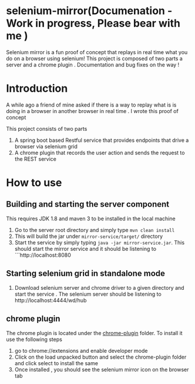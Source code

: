 # selenium-mirror(Documenation - Work in progress, Please bear with me ) 
Selenium mirror is a fun proof of concept that replays in real time what you do on a browser using selenium! This project is composed of two parts a server and a chrome plugin . Documentation and bug fixes on the way !

# Introduction 
A while ago a friend of mine asked if there is a way to replay what is is doing in a browser in another browser in real time . I wrote this proof of concept 

This project consists of two parts 
1. A spring boot based Restful service that provides endpoints that drive a browser via selenium grid 
2. A chrome plugin that records the user action and sends the request to the REST service 

# How to use
## Building and starting the server component 
This requires JDK 1.8 and maven 3 to be installed in the local machine
1. Go to the server root directory and simply type ```mvn clean install```
2. This will build the jar under ```mirror-service/target/``` directory 
3. Start the service by simply typing ```java -jar mirror-service.jar```. This should start the mirror service and it should be listening to ```http://localhost:8080


##  Starting selenium grid in standalone mode 
1. Download selenium server and chrome driver to a given directory and start the service . The selenium server should be listening to http://localhost:4444/wd/hub

## chrome plugin 
The chrome plugin is located under the [chrome-plugin](./chrome-plugin) folder. To install it use the following steps 
1. go to chrome://extensions and enable developer mode 
2. Click on the load unpacked button and select the chrome-plugin folder and click select to install the same 
3. Once installed , you should see the selenium mirror icon on the browser tab










